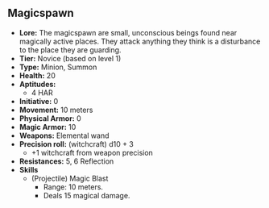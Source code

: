 ## Magicspawn
+ **Lore:** The magicspawn are small, unconscious beings found near magically active places. They attack anything they think is a disturbance to the place they are guarding.
+ **Tier:** Novice (based on level 1) 
+ **Type:** Minion, Summon
+ **Health:** 20
+ **Aptitudes:** 
	+ 4 HAR
+ **Initiative:** 0
+ **Movement:** 10 meters
+ **Physical Armor:** 0
+ **Magic Armor:** 10
+ **Weapons:** Elemental wand
+ **Precision roll:** (witchcraft) d10 + 3
	+ +1 witchcraft from weapon precision
+ **Resistances:** 5, 6 Reflection
+ **Skills**
	+ (Projectile) Magic Blast
		+ Range: 10 meters.
		+ Deals 15 magical damage.